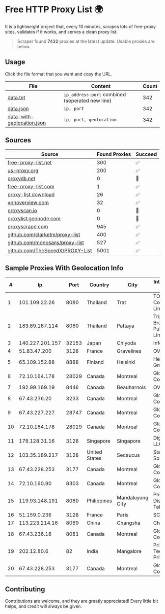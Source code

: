 
# Free HTTP Proxy List 🌍

It is a lightweight project that, every 10 minutes, scrapes lots of free-proxy sites, validates if it works, and serves a clean proxy list.


> Scraper found **7432** proxies at the latest update. Usable proxies are below.

## Usage

Click the file format that you want and copy the URL.


|File|Content|Count|
|----|-------|-----|
|[data.txt](https://raw.githubusercontent.com/themiralay/Proxy-List-World/master/data.txt)|`ip_address:port` combined (seperated new line)|342|
|[data.json](https://raw.githubusercontent.com/themiralay/Proxy-List-World/master/data.json)|`ip, port`|342|
|[data-with-geolocation.json](https://raw.githubusercontent.com/themiralay/Proxy-List-World/master/data-with-geolocation.json)|`ip, port, geolocation`|342|

## Sources

|Source|Found Proxies|Succeed|
|------|-------------|-------|
|[free-proxy-list.net](https://free-proxy-list.net)|300|✅|
|[us-proxy.org](https://www.us-proxy.org)|200|✅|
|[proxydb.net](http://proxydb.net)|0|🚫|
|[free-proxy-list.com](https://free-proxy-list.com/?page=&port=&type%5B%5D=http&type%5B%5D=https&up_time=0&search=Search)|1|✅|
|[proxy-list.download](https://www.proxy-list.download/HTTP)|26|✅|
|[vpnoverview.com](https://vpnoverview.com/privacy/anonymous-browsing/free-proxy-servers)|32|✅|
|[proxyscan.io](https://www.proxyscan.io)|0|🚫|
|[proxylist.geonode.com](https://proxylist.geonode.com/api/proxy-list?limit=300&page=1&sort_by=lastChecked&sort_type=desc&protocols=http,https)|0|🚫|
|[proxyscrape.com](https://api.proxyscrape.com/v2/?request=displayproxies&protocol=http&timeout=10000&country=all&ssl=all&anonymity=all)|945|✅|
|[github.com/clarketm/proxy-list](https://raw.githubusercontent.com/clarketm/proxy-list/master/proxy-list-raw.txt)|400|✅|
|[github.com/monosans/proxy-list](https://raw.githubusercontent.com/monosans/proxy-list/main/proxies/http.txt)|527|✅|
|[github.com/TheSpeedX/PROXY-List](https://raw.githubusercontent.com/TheSpeedX/PROXY-List/master/http.txt)|5001|✅|


## Sample Proxies With Geolocation Info

|#|Ip|Port|Country|City|Internet Service Provider|
|-|--|----|-------|----|-------------------------|
|1|101.109.22.26|8080|Thailand|Trat|TOT Public Company Limited|
|2|183.89.167.114|8080|Thailand|Pattaya|Triple T Broadband Public Company Limited|
|3|140.227.201.157|32153|Japan|Chiyoda|InfoSphere|
|4|51.83.47.200|3128|France|Gravelines|OVH SAS|
|5|65.109.152.88|8888|Finland|Helsinki|Hetzner Online GmbH|
|6|72.10.164.178|28029|Canada|Montreal|GloboTech Communications|
|7|192.99.169.19|8446|Canada|Beauharnois|OVH SAS|
|8|67.43.236.20|3233|Canada|Montreal|GloboTech Communications|
|9|67.43.227.227|28747|Canada|Montreal|GloboTech Communications|
|10|72.10.164.178|28029|Canada|Montreal|GloboTech Communications|
|11|178.128.31.16|3128|Singapore|Singapore|DigitalOcean, LLC|
|12|103.35.189.217|3128|United States|Secaucus|Stark Industries Solutions LTD|
|13|67.43.228.253|3177|Canada|Montreal|GloboTech Communications|
|14|72.10.160.90|8303|Canada|Montreal|GloboTech Communications|
|15|119.93.148.191|8080|Philippines|Mandaluyong City|Philippine Long Distance Telephone Co.|
|16|51.159.0.236|3128|France|Paris|SCALEWAY|
|17|113.223.214.16|8089|China|Changsha|Chinanet|
|18|67.43.236.18|8081|Canada|Montreal|GloboTech Communications|
|19|202.12.80.6|82|India|Mangalore|Prisac Aviation Technologies Private Limited|
|20|67.43.228.253|3177|Canada|Montreal|GloboTech Communications|



## Contributing

Contributions are welcome, and they are greatly appreciated! Every
little bit helps, and credit will always be given.

